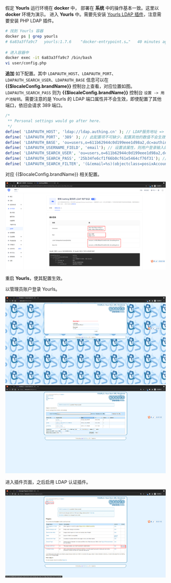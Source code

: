 <IntegrationDetailCard :title="`在 Yourls 中配置 LDAP`">

假定 **Yourls** 运行环境在 **docker** 中， 部署在 **系统** 中的操作基本一致。这里以 **docker** 环境为演示。
进入 **Yourls** 中。需要先安装 [Yourls LDAP 插件](https://github.com/k3a/yourls-ldap-plugin)，注意需要安装 PHP LDAP 插件。

```bash
# 找到 Yourls 容器
docker ps | grep yourls
# 6a83a3ffa9c7   yourls:1.7.6    "docker-entrypoint.s…"   40 minutes ago   Up 9 minutes   0.0.0.0:8089->80/tcp, :::8089->80/tcp     yourls_yourls_1

# 进入容器中
docker exec -it 6a83a3ffa9c7 /bin/bash
vi user/config.php
```

**追加** 如下配置。其中 `LDAPAUTH_HOST`、`LDAPAUTH_PORT`、`LDAPAUTH_SEARCH_USER`、`LDAPAUTH_BASE` 信息可以在 **{{$localeConfig.brandName}}** 控制台上查看，对应位置如图。 `LDAPAUTH_SEARCH_PASS` 则为 **{{$localeConfig.brandName}}** 控制台 `设置 -> 用户池秘钥`。需要注意的是 Yourls 的 LDAP 端口属性并不会生效，即使配置了其他端口，依旧会请求 389 端口。

```php
/*
 ** Personal settings would go after here.
 */
define( 'LDAPAUTH_HOST', 'ldap://ldap.authing.cn' ); // LDAP服务地址 => 控制台 -> 用户管理 -> LDAP -> 使用文档 Hostname
define( 'LDAPAUTH_PORT', '389' ); // 此配置项不可缺少，配置其他的数值不会生效，只会请求 389 端口
define( 'LDAPAUTH_BASE', 'ou=users,o=611b62944c0d199eee1d98a2,dc=authing,dc=cn' ); // 查询 BaseDN => 控制台 -> 用户管理 -> LDAP -> 使用文档 BaseDN
define( 'LDAPAUTH_USERNAME_FIELD', 'email'); // 设置该属性，则用户登录输入的用户名也应该为该属性，同时对应于之后的 LDAPAUTH_SEARCH_FILTER
define( 'LDAPAUTH_SEARCH_USER', 'ou=users,o=611b62944c0d199eee1d98a2,dc=authing,dc=cn' ); // BindDN => 控制台 -> 用户管理 -> LDAP -> 使用文档 BaseDN
define( 'LDAPAUTH_SEARCH_PASS', '25b34fe6cf1f66b0cf61e5464cf76f31'); // 同步用户信息的账户密码 => 控制台 -> 设置 -> 用户池秘钥
define( 'LDAPAUTH_SEARCH_FILTER', '(&(email=%s)(objectclass=posixAccount))' ); // 查询模板
```

对应 {{$localeConfig.brandName}} 相关配置。

<img src="../../images/integration/ldap-metabase/1-5.png" class="md-img-padding" />

重启 **Yourls**，使其配置生效。

以管理员账户登录 Yourls。

<img src="../../images/integration/ldap-yourls/1-1.png" class="md-img-padding" />

<img src="../../images/integration/ldap-yourls/1-2.png" class="md-img-padding" />

进入插件页面，之后启用 LDAP 认证插件。

<img src="../../images/integration/ldap-yourls/1-3.png" class="md-img-padding" />


</IntegrationDetailCard>
